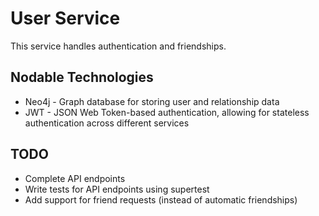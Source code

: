 # User Service
This service handles authentication and friendships.

## Nodable Technologies
* Neo4j - Graph database for storing user and relationship data
* JWT - JSON Web Token-based authentication, allowing for stateless authentication across different services

## TODO
* Complete API endpoints
* Write tests for API endpoints using supertest
* Add support for friend requests (instead of automatic friendships)

